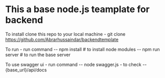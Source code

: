 #  This a base node.js teamplate for backend 

To install clone this repo to your local machine
    - git clone https://github.com/Abrarhussaindar/backendtemplate

To run
    - run command
        -- npm install      # to install node modules
        -- npm run server   # to run the base server

To use swagger ui
    - run command
        -- node swagger.js
    - to check
        -- {base_url}/api/docs

